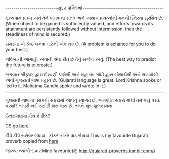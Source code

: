 --------------------------સુંદર પંક્તિઓ----------------------------------------

મૂલ્યવાન પ્રાપ્ય અને તેને પામવાના સતત અને અથાગ પ્રયત્નોથી મનની સ્થિરતા સુરક્ષિત છે.
(When object to be gained is sufficiently valued, 
and efforts towards its attainment are persistently 
followed without intermission, then the steadiness of mind is secured.)

સમસ્યા એ શ્રેષ્ઠ બનવા માટેની એક તક છે.
(A problem is achance for you to do your best.)

ભવિષ્યની આગાહી કરવાની શ્રેષ્ઠ રીત છે તેનું સર્જન કરવું.
(Tha best way to predict the future is to create.)

ભગવાન શ્રીકૃષ્ણ દ્વારા દોરવણી પામેલી અને મહાત્મા ગાંધી દ્વારા બોલાયેલી અને લખાયેલી એવી ગુજરાતી ભાષા મહાન છે.
(Gujarati language is great. Lord Krishna spoke or led to it. Mahatma Gandhi spoke and wrote in it.)

-----------------------------------------------------------------------------

ગુજરાતી ભાષાનાં પરાક્રમી સફરોમાં આપનું સ્વાગત છે. અગણીત સફરો માંથી તમે કયું પસંદ કરશો?
તમારી ખરી કસોટી શરુ થાય છે. તમને ખુબ શુભકામના.

[ઉત્તરાયણમાં ખેંચ કે ઢીલ?](ઉત્તરાયણ/ઉત્તરાયણમાં_ખેંચ_કે_ઢીલ.md)

CS [go here](DhoklaStellarFafda~/CS.md)

ટીપે ટીપે સરોવર બંધાય , કાંકરે કાંકરે પાડ બંધાય
This is my favourite Gujarati proverb copied from [here](http://gujarati-proverbs.tumblr.com/)

જાગ્યા ત્યાંથી સવાર
Mine favourite(@ http://gujarati-proverbs.tumblr.com/)
